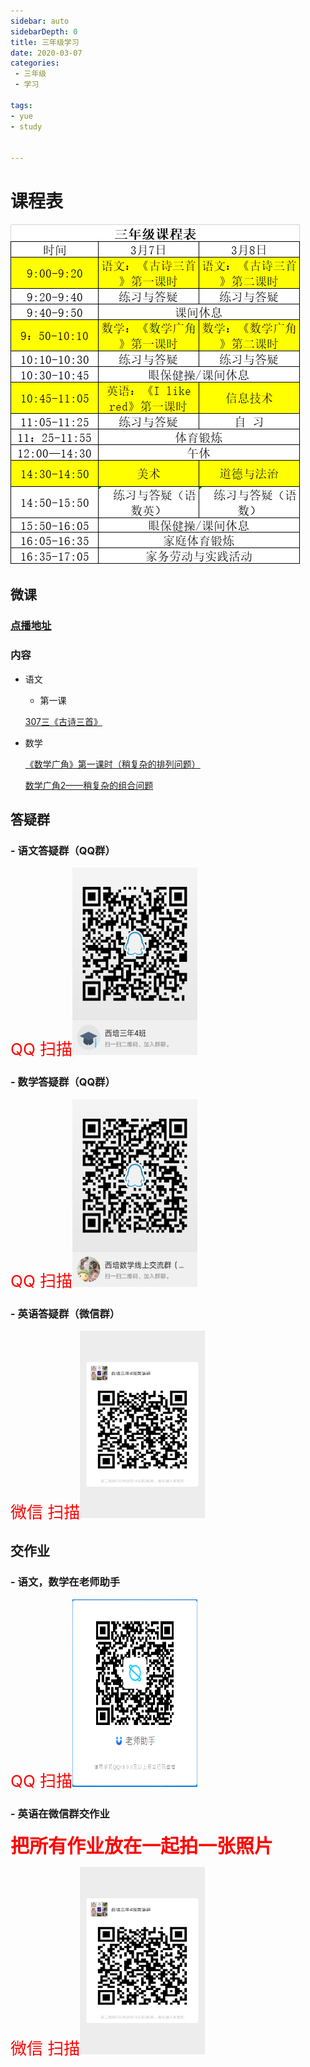 ```yaml
---
sidebar: auto
sidebarDepth: 0
title: 三年级学习
date: 2020-03-07
categories:
 - 三年级
 - 学习

tags:
- yue
- study


---
```


# 课程表

![](./.yue_study_images/ac6fd352.png)

## 微课
### [点播地址](http://tw.xttjzx.com/liveplatform/twliveLogin/toLogin)

### 内容

- 语文

    - 第一课

    [307三《古诗三首》](/307_1.pptx)

- 数学

    [《数学广角》第一课时（稍复杂的排列问题）](/307_math_1.pptx)

    [数学广角2——稍复杂的组合问题](/308_math_2.pptx)

## 答疑群

### - 语文答疑群（QQ群）

<font style="color:red; font-size: 26px">QQ 扫描</font><img src="./.yue_study_images/5e01dba3.png" style="width:200px;height:300px"></img>

### - 数学答疑群（QQ群）

 <font style="color:red; font-size: 26px">QQ 扫描</font><img src="./.yue_study_images/4296a01d.png" style="width:200px;height:300px"></img>

### - 英语答疑群（微信群）
  <font style="color:red; font-size: 26px">微信 扫描</font><img src="./.yue_study_images/f8db6313.png" style="width:200px;height:300px"></img>


## 交作业

### - 语文，数学在老师助手
<font style="color:red; font-size: 26px">QQ 扫描</font><img src="./.yue_study_images/a01ff983.png" style="width:200px;height:300px"></img>

### - 英语在微信群交作业

<font style='color:red;font-weight:800; font-size:30px'>把所有作业放在一起拍一张照片</font>

<font style="color:red; font-size: 26px">微信 扫描</font><img src="./.yue_study_images/f8db6313.png" style="width:200px; height:300px"></img>
